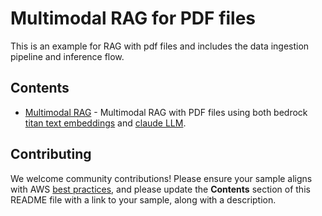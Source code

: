 # Multimodal RAG for PDF files

This is an example for RAG with pdf files and includes the data ingestion pipeline and inference flow.  

## Contents

- [Multimodal RAG](./rag/) - Multimodal RAG with PDF files using both bedrock [titan text embeddings](https://docs.aws.amazon.com/bedrock/latest/userguide/titan-embedding-models.html) and [claude LLM](https://docs.aws.amazon.com/bedrock/latest/userguide/models-supported.html#models-supported-anthropic).

## Contributing

We welcome community contributions! Please ensure your sample aligns with AWS [best practices](https://aws.amazon.com/architecture/well-architected/), and please update the **Contents** section of this README file with a link to your sample, along with a description.